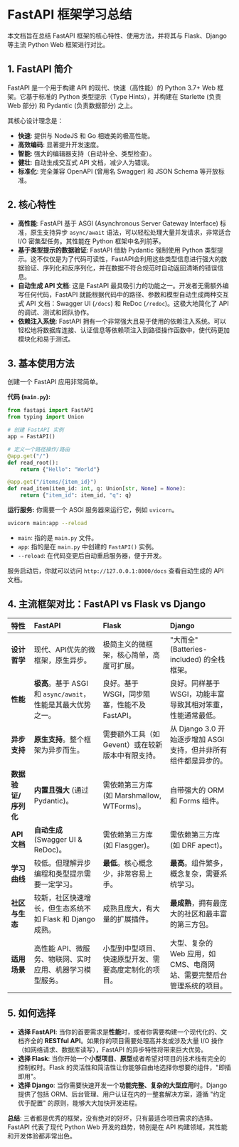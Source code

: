 # FastAPI 框架学习总结

本文档旨在总结 FastAPI 框架的核心特性、使用方法，并将其与 Flask、Django 等主流 Python Web 框架进行对比。

## 1. FastAPI 简介

FastAPI 是一个用于构建 API 的现代、快速（高性能）的 Python 3.7+ Web 框架。它基于标准的 Python 类型提示（Type Hints），并构建在 Starlette (负责 Web 部分) 和 Pydantic (负责数据部分) 之上。

其核心设计理念是：
- **快速**: 提供与 NodeJS 和 Go 相媲美的极高性能。
- **高效编码**: 显著提升开发速度。
- **智能**: 强大的编辑器支持（自动补全、类型检查）。
- **健壮**: 自动生成交互式 API 文档，减少人为错误。
- **标准化**: 完全兼容 OpenAPI (曾用名 Swagger) 和 JSON Schema 等开放标准。

## 2. 核心特性

- **高性能**: FastAPI 基于 ASGI (Asynchronous Server Gateway Interface) 标准，原生支持异步 `async/await` 语法，可以轻松处理大量并发请求，非常适合 I/O 密集型任务。其性能在 Python 框架中名列前茅。
- **基于类型提示的数据验证**: FastAPI 借助 Pydantic 强制使用 Python 类型提示。这不仅仅是为了代码可读性，FastAPI会利用这些类型信息进行强大的数据验证、序列化和反序列化，并在数据不符合规范时自动返回清晰的错误信息。
- **自动生成 API 文档**: 这是 FastAPI 最具吸引力的功能之一。开发者无需额外编写任何代码，FastAPI 就能根据代码中的路径、参数和模型自动生成两种交互式 API 文档：Swagger UI (`/docs`) 和 ReDoc (`/redoc`)。这极大地简化了 API 的调试、测试和团队协作。
- **依赖注入系统**: FastAPI 拥有一个非常强大且易于使用的依赖注入系统。可以轻松地将数据库连接、认证信息等依赖项注入到路径操作函数中，使代码更加模块化和易于测试。

## 3. 基本使用方法

创建一个 FastAPI 应用非常简单。

**代码 (`main.py`):**
```python
from fastapi import FastAPI
from typing import Union

# 创建 FastAPI 实例
app = FastAPI()

# 定义一个路径操作/路由
@app.get("/")
def read_root():
    return {"Hello": "World"}

@app.get("/items/{item_id}")
def read_item(item_id: int, q: Union[str, None] = None):
    return {"item_id": item_id, "q": q}
```

**运行服务:**
你需要一个 ASGI 服务器来运行它，例如 `uvicorn`。
```bash
uvicorn main:app --reload
```
- `main`: 指的是 `main.py` 文件。
- `app`: 指的是在 `main.py` 中创建的 `FastAPI()` 实例。
- `--reload`: 在代码变更后自动重启服务器，便于开发。

服务启动后，你就可以访问 `http://127.0.0.1:8000/docs` 查看自动生成的 API 文档。

## 4. 主流框架对比：FastAPI vs Flask vs Django

| 特性 | FastAPI | Flask | Django |
| :--- | :--- | :--- | :--- |
| **设计哲学** | 现代、API优先的微框架，原生异步。 | 极简主义的微框架，核心简单，高度可扩展。 | "大而全" (Batteries-included) 的全栈框架。 |
| **性能** | **极高**。基于 ASGI 和 `async/await`，性能是其最大优势之一。 | 良好。基于 WSGI，同步阻塞，性能不及 FastAPI。 | 良好。同样基于 WSGI，功能丰富导致其相对笨重，性能通常最低。 |
| **异步支持** | **原生支持**。整个框架为异步而生。 | 需要额外工具（如Gevent）或在较新版本中有限支持。 | 从 Django 3.0 开始逐步增加 ASGI 支持，但并非所有组件都是异步的。 |
| **数据验证/序列化**| **内置且强大** (通过 Pydantic)。 | 需依赖第三方库 (如 Marshmallow, WTForms)。 | 自带强大的 ORM 和 Forms 组件。 |
| **API文档** | **自动生成** (Swagger UI & ReDoc)。 | 需依赖第三方库 (如 Flasgger)。 | 需依赖第三方库 (如 DRF apect)。 |
| **学习曲线** | 较低。但理解异步编程和类型提示需要一定学习。 | **最低**。核心概念少，非常容易上手。 | **最高**。组件繁多，概念复杂，需要系统学习。 |
| **社区与生态** | 较新，社区快速增长，但生态系统不如 Flask 和 Django 成熟。 | 成熟且庞大，有大量的扩展插件。 | **最成熟**，拥有最庞大的社区和最丰富的第三方包。 |
| **适用场景** | 高性能 API、微服务、物联网、实时应用、机器学习模型服务。 | 小型到中型项目、快速原型开发、需要高度定制化的项目。 | 大型、复杂的 Web 应用，如 CMS、电商网站、需要完整后台管理系统的项目。 |

## 5. 如何选择

- **选择 FastAPI**: 当你的首要需求是**性能**时，或者你需要构建一个现代化的、文档齐全的 **RESTful API**。如果你的项目需要处理高并发或涉及大量 I/O 操作（如网络请求、数据库读写），FastAPI 的异步特性将带来巨大优势。
- **选择 Flask**: 当你开始一个**小型项目**、**原型**或者希望对项目的技术栈有完全的控制权时。Flask 的灵活性和简洁性让你能够自由地选择你想要的组件，"即插即用"。
- **选择 Django**: 当你需要快速开发一个**功能完整、复杂的大型应用**时。Django 提供了包括 ORM、后台管理、用户认证在内的一整套解决方案，遵循 "约定优于配置" 的原则，能够大大加快开发进程。

**总结**: 三者都是优秀的框架，没有绝对的好坏，只有最适合项目需求的选择。FastAPI 代表了现代 Python Web 开发的趋势，特别是在 API 构建领域，其性能和开发体验都非常出色。 